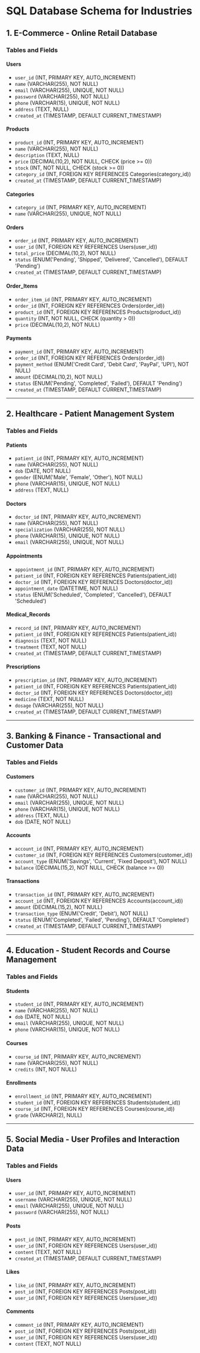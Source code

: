 # **SQL Database Schema for Industries**

## **1. E-Commerce - Online Retail Database**
### **Tables and Fields**
#### **Users**
- `user_id` (INT, PRIMARY KEY, AUTO_INCREMENT)
- `name` (VARCHAR(255), NOT NULL)
- `email` (VARCHAR(255), UNIQUE, NOT NULL)
- `password` (VARCHAR(255), NOT NULL)
- `phone` (VARCHAR(15), UNIQUE, NOT NULL)
- `address` (TEXT, NULL)
- `created_at` (TIMESTAMP, DEFAULT CURRENT_TIMESTAMP)

#### **Products**
- `product_id` (INT, PRIMARY KEY, AUTO_INCREMENT)
- `name` (VARCHAR(255), NOT NULL)
- `description` (TEXT, NULL)
- `price` (DECIMAL(10,2), NOT NULL, CHECK (price >= 0))
- `stock` (INT, NOT NULL, CHECK (stock >= 0))
- `category_id` (INT, FOREIGN KEY REFERENCES Categories(category_id))
- `created_at` (TIMESTAMP, DEFAULT CURRENT_TIMESTAMP)

#### **Categories**
- `category_id` (INT, PRIMARY KEY, AUTO_INCREMENT)
- `name` (VARCHAR(255), UNIQUE, NOT NULL)

#### **Orders**
- `order_id` (INT, PRIMARY KEY, AUTO_INCREMENT)
- `user_id` (INT, FOREIGN KEY REFERENCES Users(user_id))
- `total_price` (DECIMAL(10,2), NOT NULL)
- `status` (ENUM('Pending', 'Shipped', 'Delivered', 'Cancelled'), DEFAULT 'Pending')
- `created_at` (TIMESTAMP, DEFAULT CURRENT_TIMESTAMP)

#### **Order_Items**
- `order_item_id` (INT, PRIMARY KEY, AUTO_INCREMENT)
- `order_id` (INT, FOREIGN KEY REFERENCES Orders(order_id))
- `product_id` (INT, FOREIGN KEY REFERENCES Products(product_id))
- `quantity` (INT, NOT NULL, CHECK (quantity > 0))
- `price` (DECIMAL(10,2), NOT NULL)

#### **Payments**
- `payment_id` (INT, PRIMARY KEY, AUTO_INCREMENT)
- `order_id` (INT, FOREIGN KEY REFERENCES Orders(order_id))
- `payment_method` (ENUM('Credit Card', 'Debit Card', 'PayPal', 'UPI'), NOT NULL)
- `amount` (DECIMAL(10,2), NOT NULL)
- `status` (ENUM('Pending', 'Completed', 'Failed'), DEFAULT 'Pending')
- `created_at` (TIMESTAMP, DEFAULT CURRENT_TIMESTAMP)

---

## **2. Healthcare - Patient Management System**
### **Tables and Fields**
#### **Patients**
- `patient_id` (INT, PRIMARY KEY, AUTO_INCREMENT)
- `name` (VARCHAR(255), NOT NULL)
- `dob` (DATE, NOT NULL)
- `gender` (ENUM('Male', 'Female', 'Other'), NOT NULL)
- `phone` (VARCHAR(15), UNIQUE, NOT NULL)
- `address` (TEXT, NULL)

#### **Doctors**
- `doctor_id` (INT, PRIMARY KEY, AUTO_INCREMENT)
- `name` (VARCHAR(255), NOT NULL)
- `specialization` (VARCHAR(255), NOT NULL)
- `phone` (VARCHAR(15), UNIQUE, NOT NULL)
- `email` (VARCHAR(255), UNIQUE, NOT NULL)

#### **Appointments**
- `appointment_id` (INT, PRIMARY KEY, AUTO_INCREMENT)
- `patient_id` (INT, FOREIGN KEY REFERENCES Patients(patient_id))
- `doctor_id` (INT, FOREIGN KEY REFERENCES Doctors(doctor_id))
- `appointment_date` (DATETIME, NOT NULL)
- `status` (ENUM('Scheduled', 'Completed', 'Cancelled'), DEFAULT 'Scheduled')

#### **Medical_Records**
- `record_id` (INT, PRIMARY KEY, AUTO_INCREMENT)
- `patient_id` (INT, FOREIGN KEY REFERENCES Patients(patient_id))
- `diagnosis` (TEXT, NOT NULL)
- `treatment` (TEXT, NOT NULL)
- `created_at` (TIMESTAMP, DEFAULT CURRENT_TIMESTAMP)

#### **Prescriptions**
- `prescription_id` (INT, PRIMARY KEY, AUTO_INCREMENT)
- `patient_id` (INT, FOREIGN KEY REFERENCES Patients(patient_id))
- `doctor_id` (INT, FOREIGN KEY REFERENCES Doctors(doctor_id))
- `medicine` (TEXT, NOT NULL)
- `dosage` (VARCHAR(255), NOT NULL)
- `created_at` (TIMESTAMP, DEFAULT CURRENT_TIMESTAMP)

---

## **3. Banking & Finance - Transactional and Customer Data**
### **Tables and Fields**
#### **Customers**
- `customer_id` (INT, PRIMARY KEY, AUTO_INCREMENT)
- `name` (VARCHAR(255), NOT NULL)
- `email` (VARCHAR(255), UNIQUE, NOT NULL)
- `phone` (VARCHAR(15), UNIQUE, NOT NULL)
- `address` (TEXT, NULL)
- `dob` (DATE, NOT NULL)

#### **Accounts**
- `account_id` (INT, PRIMARY KEY, AUTO_INCREMENT)
- `customer_id` (INT, FOREIGN KEY REFERENCES Customers(customer_id))
- `account_type` (ENUM('Savings', 'Current', 'Fixed Deposit'), NOT NULL)
- `balance` (DECIMAL(15,2), NOT NULL, CHECK (balance >= 0))

#### **Transactions**
- `transaction_id` (INT, PRIMARY KEY, AUTO_INCREMENT)
- `account_id` (INT, FOREIGN KEY REFERENCES Accounts(account_id))
- `amount` (DECIMAL(15,2), NOT NULL)
- `transaction_type` (ENUM('Credit', 'Debit'), NOT NULL)
- `status` (ENUM('Completed', 'Failed', 'Pending'), DEFAULT 'Completed')
- `created_at` (TIMESTAMP, DEFAULT CURRENT_TIMESTAMP)

---

## **4. Education - Student Records and Course Management**
### **Tables and Fields**
#### **Students**
- `student_id` (INT, PRIMARY KEY, AUTO_INCREMENT)
- `name` (VARCHAR(255), NOT NULL)
- `dob` (DATE, NOT NULL)
- `email` (VARCHAR(255), UNIQUE, NOT NULL)
- `phone` (VARCHAR(15), UNIQUE, NOT NULL)

#### **Courses**
- `course_id` (INT, PRIMARY KEY, AUTO_INCREMENT)
- `name` (VARCHAR(255), NOT NULL)
- `credits` (INT, NOT NULL)

#### **Enrollments**
- `enrollment_id` (INT, PRIMARY KEY, AUTO_INCREMENT)
- `student_id` (INT, FOREIGN KEY REFERENCES Students(student_id))
- `course_id` (INT, FOREIGN KEY REFERENCES Courses(course_id))
- `grade` (VARCHAR(2), NULL)

---

## **5. Social Media - User Profiles and Interaction Data**
### **Tables and Fields**
#### **Users**
- `user_id` (INT, PRIMARY KEY, AUTO_INCREMENT)
- `username` (VARCHAR(255), UNIQUE, NOT NULL)
- `email` (VARCHAR(255), UNIQUE, NOT NULL)
- `password` (VARCHAR(255), NOT NULL)

#### **Posts**
- `post_id` (INT, PRIMARY KEY, AUTO_INCREMENT)
- `user_id` (INT, FOREIGN KEY REFERENCES Users(user_id))
- `content` (TEXT, NOT NULL)
- `created_at` (TIMESTAMP, DEFAULT CURRENT_TIMESTAMP)

#### **Likes**
- `like_id` (INT, PRIMARY KEY, AUTO_INCREMENT)
- `post_id` (INT, FOREIGN KEY REFERENCES Posts(post_id))
- `user_id` (INT, FOREIGN KEY REFERENCES Users(user_id))

#### **Comments**
- `comment_id` (INT, PRIMARY KEY, AUTO_INCREMENT)
- `post_id` (INT, FOREIGN KEY REFERENCES Posts(post_id))
- `user_id` (INT, FOREIGN KEY REFERENCES Users(user_id))
- `content` (TEXT, NOT NULL)


